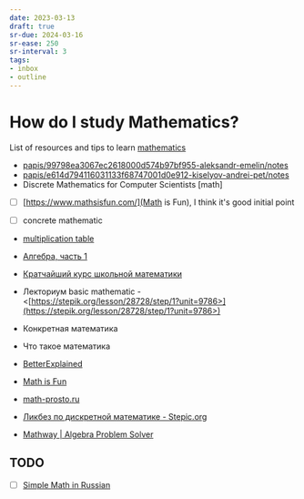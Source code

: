 ```yaml
---
date: 2023-03-13
draft: true
sr-due: 2024-03-16
sr-ease: 250
sr-interval: 3
tags:
- inbox
- outline
---
```


# How do I study Mathematics?

List of resources and tips to learn [mathematics](./mathematics.md)


- [papis/99798ea3067ec2618000d574b97bf955-aleksandr-emelin/notes](/not_created.md)
- [papis/e614d794116031133f68747001d0e912-kiselyov-andrei-pet/notes](/not_created.md)
- Discrete Mathematics for Computer Scientists [math]


- [ ] [https://www.mathsisfun.com/](Math is Fun), I think it's good initial
      point

- [ ] concrete mathematic
- [multiplication table](./multiplication%20table.md)
- [Алгебра, часть 1](/not_created.md)
- [Кратчайший курс школьной математики](/not_created.md)
- Лекториум basic mathematic -
  <[https://stepik.org/lesson/28728/step/1?unit=9786>](https://stepik.org/lesson/28728/step/1?unit=9786>)

- Конкретная математика
- Что такое математика
- [BetterExplained](https://betterexplained.com/)
- [Math is Fun](https://www.mathsisfun.com/)
- [math-prosto.ru](https://math-prosto.ru/)
- [Ликбез по дискретной математике - Stepic.org](https://stepic.org/course/%D0%9B%D0%B8%D0%BA%D0%B1%D0%B5%D0%B7-%D0%BF%D0%BE-%D0%B4%D0%B8%D1%81%D0%BA%D1%80%D0%B5%D1%82%D0%BD%D0%BE%D0%B9-%D0%BC%D0%B0%D1%82%D0%B5%D0%BC%D0%B0%D1%82%D0%B8%D0%BA%D0%B5-91/)
- [Mathway | Algebra Problem Solver](https://www.mathway.com/Algebra)

## TODO


- [ ] [Simple Math in Russian](https://www.youtube.com/playlist?list=PLC2pBQ7lPOZCu0cehs7tPmnoeK2BjUiSk)
